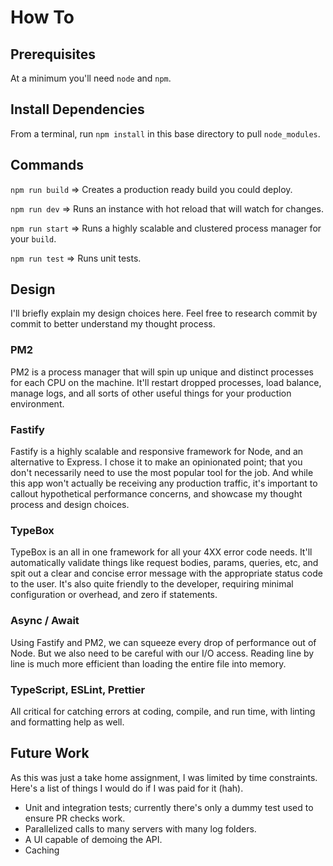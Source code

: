 # How To

## Prerequisites

At a minimum you'll need `node` and `npm`.

## Install Dependencies

From a terminal, run `npm install` in this base directory to pull `node_modules`.

## Commands

`npm run build` => Creates a production ready build you could deploy.

`npm run dev` => Runs an instance with hot reload that will watch for changes.

`npm run start` => Runs a highly scalable and clustered process manager for your `build`.

`npm run test` => Runs unit tests.

## Design

I'll briefly explain my design choices here. Feel free to research commit by commit to better understand my thought process.

### PM2

PM2 is a process manager that will spin up unique and distinct processes for each CPU on the machine. It'll restart dropped processes, load balance, manage logs, and all sorts of other useful things for your production environment.

### Fastify

Fastify is a highly scalable and responsive framework for Node, and an alternative to Express. I chose it to make an opinionated point; that you don't necessarily need to use the most popular tool for the job. And while this app won't actually be receiving any production traffic, it's important to callout hypothetical performance concerns, and showcase my thought process and design choices.

### TypeBox

TypeBox is an all in one framework for all your 4XX error code needs. It'll automatically validate things like request bodies, params, queries, etc, and spit out a clear and concise error message with the appropriate status code to the user. It's also quite friendly to the developer, requiring minimal configuration or overhead, and zero if statements.

### Async / Await

Using Fastify and PM2, we can squeeze every drop of performance out of Node. But we also need to be careful with our I/O access. Reading line by line is much more efficient than loading the entire file into memory.

### TypeScript, ESLint, Prettier

All critical for catching errors at coding, compile, and run time, with linting and formatting help as well.

## Future Work

As this was just a take home assignment, I was limited by time constraints. Here's a list of things I would do if I was paid for it (hah).

- Unit and integration tests; currently there's only a dummy test used to ensure PR checks work.
- Parallelized calls to many servers with many log folders.
- A UI capable of demoing the API.
- Caching
